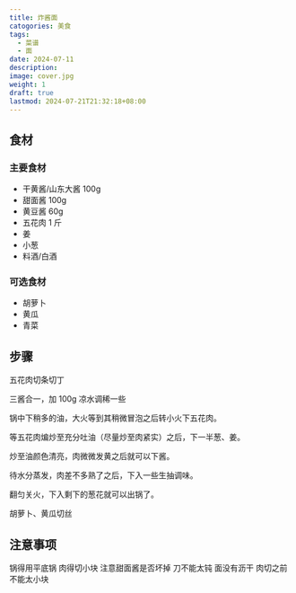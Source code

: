 ```yaml
---
title: 炸酱面
catogories: 美食
tags:
  - 菜谱
  - 面
date: 2024-07-11
description: 
image: cover.jpg
weight: 1
draft: true
lastmod: 2024-07-21T21:32:18+08:00
---
```



## 食材

### 主要食材

- 干黄酱/山东大酱 100g
- 甜面酱 100g
- 黄豆酱 60g
- 五花肉 1 斤
- 姜
- 小葱
- 料酒/白酒

### 可选食材

- 胡萝卜
- 黄瓜
- 青菜

## 步骤

五花肉切条切丁

三酱合一，加 100g 凉水调稀一些

锅中下稍多的油，大火等到其稍微冒泡之后转小火下五花肉。

等五花肉煸炒至充分吐油（尽量炒至肉紧实）之后，下一半葱、姜。

炒至油颜色清亮，肉微微发黄之后就可以下酱。

待水分蒸发，肉差不多熟了之后，下入一些生抽调味。

翻匀关火，下入剩下的葱花就可以出锅了。

胡萝卜、黄瓜切丝

## 注意事项

锅得用平底锅
肉得切小块
注意甜面酱是否坏掉
刀不能太钝
面没有沥干
肉切之前不能太小块

